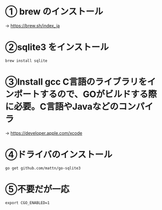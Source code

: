 # ① brew のインストール

-> https://brew.sh/index_ja



# ②sqlite3 をインストール

`brew install sqlite`



# ③Install gcc C言語のライブラリをインポートするので、GOがビルドする際に必要。C言語やJavaなどのコンパイラ

-> https://developer.apple.com/xcode



# ④ドライバのインストール

`go get github.com/mattn/go-sqlite3`



# ⑤不要だが一応

`export CGO_ENABLED=1`